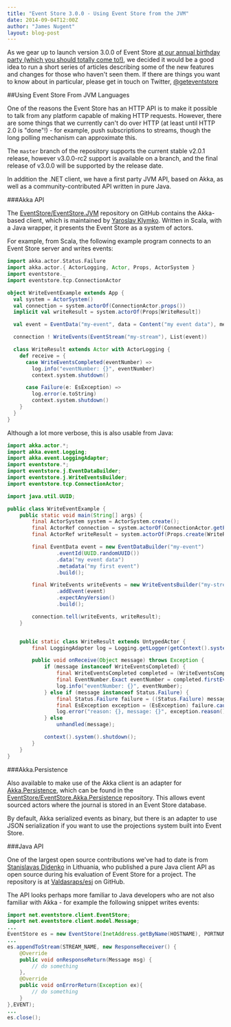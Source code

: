 ```yaml
---
title: "Event Store 3.0.0 - Using Event Store from the JVM"
date: 2014-09-04T12:00Z
author: "James Nugent"
layout: blog-post
---
```


<p class="lead">As we gear up to launch version 3.0.0 of Event Store <a href="/two-years-on">at our annual birthday
party (which you should totally come
to!)</a>, we decided it would be a good
idea to run a short series of articles describing some of the new features and
changes for those who haven't seen them. If there are things you want to know
about in particular, please get in touch on Twitter,
<a href="https://twitter.com/geteventstore">@geteventstore</a></p>

##Using Event Store From JVM Languages

One of the reasons the Event Store has an HTTP API is to make it possible to talk from any platform capable of making HTTP requests. However, there are some things that we currently can't do over HTTP (at least until HTTP 2.0 is "done"!) - for example, push subscriptions to streams, though the long polling mechanism can approximate this.

The `master` branch of the repository supports the current stable v2.0.1 release, however v3.0.0-rc2 support is available on a branch, and the final release of v3.0.0 will be supported by the release date.

In addition the .NET client, we have a first party JVM API, based on Akka, as well as a community-contributed API written in pure Java.

###Akka API

The [EventStore/EventStore.JVM](https://github.com/EventStore/EventStore.JVM) repository on GitHub contains the Akka-based client, which is maintained by [Yaroslav Klymko](https://github.com/t3hnar). Written in Scala, with a Java wrapper, it presents the Event Store as a system of actors.

For example, from Scala, the following example program connects to an Event Store server and writes events:

```scala
import akka.actor.Status.Failure
import akka.actor.{ ActorLogging, Actor, Props, ActorSystem }
import eventstore._
import eventstore.tcp.ConnectionActor

object WriteEventExample extends App {
  val system = ActorSystem()
  val connection = system.actorOf(ConnectionActor.props())
  implicit val writeResult = system.actorOf(Props[WriteResult])

  val event = EventData("my-event", data = Content("my event data"), metadata = Content("my first event"))

  connection ! WriteEvents(EventStream("my-stream"), List(event))

  class WriteResult extends Actor with ActorLogging {
    def receive = {
      case WriteEventsCompleted(eventNumber) =>
        log.info("eventNumber: {}", eventNumber)
        context.system.shutdown()

      case Failure(e: EsException) =>
        log.error(e.toString)
        context.system.shutdown()
    }
  }
}
```

Although a lot more verbose, this is also usable from Java:

```java
import akka.actor.*;
import akka.event.Logging;
import akka.event.LoggingAdapter;
import eventstore.*;
import eventstore.j.EventDataBuilder;
import eventstore.j.WriteEventsBuilder;
import eventstore.tcp.ConnectionActor;

import java.util.UUID;

public class WriteEventExample {
    public static void main(String[] args) {
        final ActorSystem system = ActorSystem.create();
        final ActorRef connection = system.actorOf(ConnectionActor.getProps());
        final ActorRef writeResult = system.actorOf(Props.create(WriteResult.class));

        final EventData event = new EventDataBuilder("my-event")
                .eventId(UUID.randomUUID())
                .data("my event data")
                .metadata("my first event")
                .build();

        final WriteEvents writeEvents = new WriteEventsBuilder("my-stream")
                .addEvent(event)
                .expectAnyVersion()
                .build();

        connection.tell(writeEvents, writeResult);
    }


    public static class WriteResult extends UntypedActor {
        final LoggingAdapter log = Logging.getLogger(getContext().system(), this);

        public void onReceive(Object message) throws Exception {
            if (message instanceof WriteEventsCompleted) {
                final WriteEventsCompleted completed = (WriteEventsCompleted) message;
                final EventNumber.Exact eventNumber = completed.firstEventNumber();
                log.info("eventNumber: {}", eventNumber);
            } else if (message instanceof Status.Failure) {
                final Status.Failure failure = ((Status.Failure) message);
                final EsException exception = (EsException) failure.cause();
                log.error("reason: {}, message: {}", exception.reason(), exception.message());
            } else
                unhandled(message);

            context().system().shutdown();
        }
    }
}
```

###Akka.Persistence

Also available to make use of the Akka client is an adapter for [Akka.Persistence](http://doc.akka.io/docs/akka/2.3.3/scala/persistence.html), which can be found in the [EventStore/EventStore.Akka.Persistence](https://github.com/EventStore/EventStore.Akka.Persistence) repository. This allows event sourced actors where the journal is stored in an Event Store database.

By default, Akka serialized events as binary, but there is an adapter to use JSON serialization if you want to use the projections system built into Event Store.

###Java API

One of the largest open source contributions we've had to date is from [Stanislavas Didenko](https://github.com/valdasraps) in Lithuania, who published a pure Java client API as open source during his evaluation of Event Store for a project. The repository is at [Valdasraps/esj](https://github.com/valdasraps/esj) on GitHub.

The API looks perhaps more familiar to Java developers who are not also familiar with Akka - for example the following snippet writes events:

```java
import net.eventstore.client.EventStore;
import net.eventstore.client.model.Message;
...
EventStore es = new EventStore(InetAddress.getByName(HOSTNAME), PORTNUMBER);
...
es.appendToStream(STREAM_NAME, new ResponseReceiver() {
    @Override
    public void onResponseReturn(Message msg) {
        // do something
    },
    @Override
    public void onErrorReturn(Exception ex){
        // do something
    }
},EVENT);
...
es.close();
```